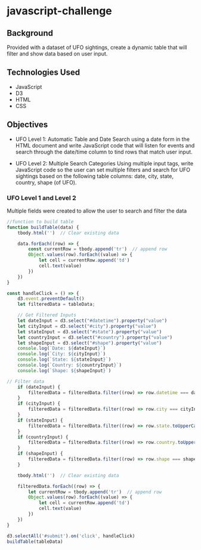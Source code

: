 # javascript-challenge

## Background
Provided with a dataset of UFO sightings, create a dynamic table that will filter and show
data based on user input.

## Technologies Used
* JavaScript
* D3
* HTML
* CSS

## Objectives
* UFO Level 1: Automatic Table and Date Search using a date form in the HTML document and write JavaScript code that will listen for events and search through the date/time column to tind rows that match user input.

* UFO Level 2: Multiple Search Categories Using multiple input tags, write JavaScript code so the user can set multiple filters and search for UFO sightings based on the following table columns: date, city, state, country, shape (of UFO).

### UFO Level 1 and Level 2
Multiple fields were created to allow the user to search and filter the data

```js
//function to build table
function buildTable(data) {
    tbody.html('')  // Clear existing data

    data.forEach((row) => {
        const currentRow = tbody.append('tr')  // append row
        Object.values(row).forEach((value) => {
            let cell = currentRow.append('td')
            cell.text(value)
        })
    })
}

const handleClick = () => {
    d3.event.preventDefault()
    let filteredData = tableData;

    // Get Filtered Inputs
    let dateInput = d3.select("#datetime").property("value")
    let cityInput = d3.select("#city").property("value")
    let stateInput = d3.select("#state").property("value")
    let countryInput = d3.select("#country").property("value")
    let shapeInput = d3.select("#shape").property("value")
    console.log(`Date: ${dateInput}`)
    console.log(`City: ${cityInput}`)
    console.log(`State: ${stateInput}`)
    console.log(`Country: ${countryInput}`)
    console.log(`Shape: ${shapeInput}`)

// Filter data
    if (dateInput) {
        filteredData = filteredData.filter((row) => row.datetime === dateInput)
    }
    if (cityInput) {
        filteredData = filteredData.filter((row) => row.city === cityInput)
    }
    if (stateInput) {
        filteredData = filteredData.filter((row) => row.state.toUpperCase() === stateInput)
    }
    if (countryInput) {
        filteredData = filteredData.filter((row) => row.country.toUpperCase() === countryInput)
    }
    if (shapeInput) {
        filteredData = filteredData.filter((row) => row.shape === shapeInput)
    }

    tbody.html('')  // Clear existing data

    filteredData.forEach((row) => {
        let currentRow = tbody.append('tr')  // append row
        Object.values(row).forEach((value) => {
            let cell = currentRow.append('td')
            cell.text(value)
        })
    })
}

d3.selectAll('#submit').on('click', handleClick)
buildTable(tableData)
```